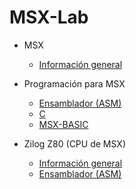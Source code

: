 # MSX-Lab

* MSX
    * [Información general](./msx)

* Programación para MSX
    * [Ensamblador (ASM)](./msx-asm)
    * [C](./msx-c)
    * [MSX-BASIC](./msx-basic)

* Zilog Z80 (CPU de MSX)
    * [Información general](./z80)
    * [Ensamblador (ASM)](./z80-asm)
    